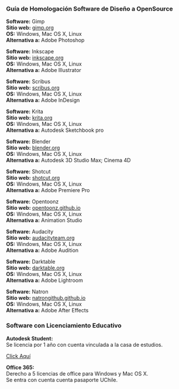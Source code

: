 ### Guía de Homologación Software de Diseño a OpenSource

**Software:** Gimp\
**Sitio web:** [gimp.org](https://www.gimp.org/)\
**OS:** Windows, Mac OS X, Linux\
**Alternativa a:** Adobe Photoshop

**Software:** Inkscape\
**Sitio web:** [inkscape.org](https://inkscape.org/es/)\
**OS:** Windows, Mac OS X, Linux\
**Alternativa a:** Adobe Illustrator

**Software:** Scribus\
**Sitio web:** [scribus.org](https://www.scribus.net)\
**OS:** Windows, Mac OS X, Linux\
**Alternativa a:** Adobe InDesign

**Software:** Krita\
**Sitio web:** [krita.org](https://krita.org/es/)\
**OS:** Windows, Mac OS X, Linux\
**Alternativa a:** Autodesk Sketchbook pro

**Software:** Blender\
**Sitio web:** [blender.org](https://www.blender.org)\
**OS:** Windows, Mac OS X, Linux\
**Alternativa a:** Autodesk 3D Studio Max; Cinema 4D

**Software:** Shotcut\
**Sitio web:** [shotcut.org](https://shotcut.org)\
**OS:** Windows, Mac OS X, Linux\
**Alternativa a:** Adobe Premiere Pro

**Software:** Opentoonz\
**Sitio web:** [opentoonz.github.io](https://opentoonz.github.io/)\
**OS:** Windows, Mac OS X, Linux\
**Alternativa a:** Animation Studio

**Software:** Audacity\
**Sitio web:** [audacityteam.org](https://www.audacityteam.org)\
**OS:** Windows, Mac OS X, Linux\
**Alternativa a:** Adobe Audition

**Software:** Darktable\
**Sitio web:** [darktable.org](https://www.darktable.org)\
**OS:** Windows, Mac OS X, Linux\
**Alternativa a:** Adobe Lightroom

**Software:** Natron\
**Sitio web:** [natrongithub.github.io](https://natrongithub.github.io)\
**OS:** Windows, Mac OS X, Linux\
**Alternativa a:** Adobe After Effects


### Software con Licenciamiento Educativo

**Autodesk Student:**\
Se licencia por 1 año con cuenta vinculada a la casa de estudios.

[Click Aquí](https://www.autodesk.com/education/free-software/featured)

**Office 365:**\
Derecho a 5 licencias de office para Windows y Mac OS X.\
Se entra con cuenta cuenta pasaporte UChile.
